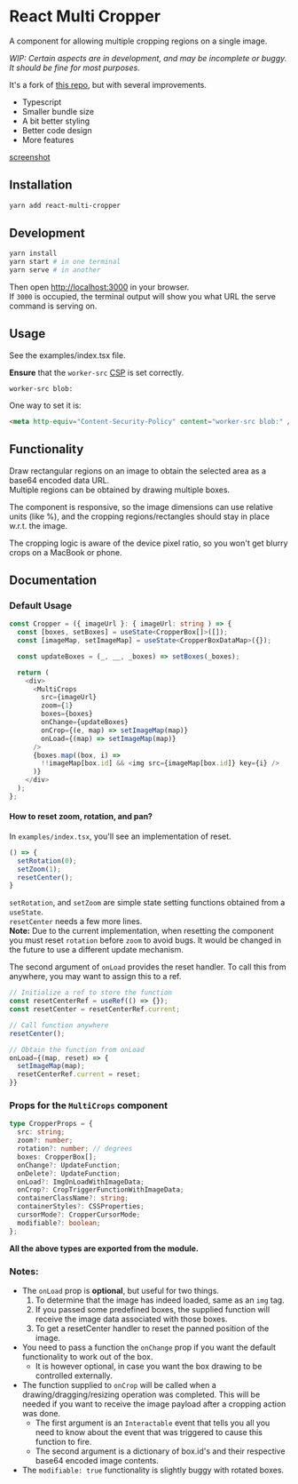 # React Multi Cropper
A component for allowing multiple cropping regions on a single image.

_WIP: Certain aspects are in development, and may be incomplete or buggy._  
_It should be fine for most purposes._

It's a fork of [this repo](https://github.com/beizhedenglong/react-multi-crops), but with several improvements.
- Typescript
- Smaller bundle size
- A bit better styling
- Better code design
- More features

[screenshot](https://snipboard.io/aWJHFU.jpg)


## Installation
```bash
yarn add react-multi-cropper
```

## Development
```bash
yarn install
yarn start # in one terminal
yarn serve # in another
```
Then open [http://localhost:3000](http://localhost:3000) in your browser.  
If `3000` is occupied, the terminal output will show you what URL the serve command is serving on.

## Usage

See the examples/index.tsx file.

**Ensure** that the `worker-src` [CSP](https://developer.mozilla.org/en-US/docs/Web/HTTP/CSP) is set correctly.
```
worker-src blob:
```
One way to set it is:
```html
<meta http-equiv="Content-Security-Policy" content="worker-src blob:" />
```

## Functionality

Draw rectangular regions on an image to obtain the selected area as a base64 encoded data URL.  
Multiple regions can be obtained by drawing multiple boxes.

The component is responsive, so the image dimensions can use relative units (like %), and the cropping regions/rectangles should stay in place w.r.t. the image.

The cropping logic is aware of the device pixel ratio, so you won't get blurry crops on a MacBook or phone.

## Documentation

### Default Usage
```typescript jsx
const Cropper = ({ imageUrl }: { imageUrl: string ) => {
  const [boxes, setBoxes] = useState<CropperBox[]>([]);
  const [imageMap, setImageMap] = useState<CropperBoxDataMap>({});

  const updateBoxes = (_, __, _boxes) => setBoxes(_boxes);

  return (
    <div>
      <MultiCrops
        src={imageUrl}
        zoom={1}
        boxes={boxes}
        onChange={updateBoxes}
        onCrop={(e, map) => setImageMap(map)}
        onLoad={(map) => setImageMap(map)}
      />
      {boxes.map((box, i) =>
        !!imageMap[box.id] && <img src={imageMap[box.id]} key={i} />
      )}
    </div>
  );
};
```

#### How to reset zoom, rotation, and pan?
In `examples/index.tsx`, you'll see an implementation of reset.
```typescript jsx
() => {
  setRotation(0);
  setZoom(1);
  resetCenter();
}
```
`setRotation`, and `setZoom` are simple state setting functions obtained from a `useState`.  
`resetCenter` needs a few more lines.  
**Note:** Due to the current implementation, when resetting the component you must
reset `rotation` before `zoom` to avoid bugs. It would be changed in the future to
use a different update mechanism.

The second argument of `onLoad` provides the reset handler.
To call this from anywhere, you may want to assign this to a ref.

```typescript jsx
// Initialize a ref to store the function
const resetCenterRef = useRef(() => {});
const resetCenter = resetCenterRef.current;

// Call function anywhere
resetCenter();

// Obtain the function from onLoad
onLoad={(map, reset) => {
  setImageMap(map);
  resetCenterRef.current = reset;
}}
```


### Props for the `MultiCrops` component
```typescript
type CropperProps = {
  src: string;
  zoom?: number;
  rotation?: number; // degrees
  boxes: CropperBox[];
  onChange?: UpdateFunction;
  onDelete?: UpdateFunction;
  onLoad?: ImgOnLoadWithImageData;
  onCrop?: CropTriggerFunctionWithImageData;
  containerClassName?: string;
  containerStyles?: CSSProperties;
  cursorMode?: CropperCursorMode;
  modifiable?: boolean;
};
```

**All the above types are exported from the module.**

### Notes:
- The `onLoad` prop is **optional**, but useful for two things.
  1. To determine that the image has indeed loaded, same as an `img` tag.
  2. If you passed some predefined boxes, the supplied function will receive the image data associated with those boxes.
  3. To get a resetCenter handler to reset the panned position of the image.
- You need to pass a function the `onChange` prop if you want the default functionality to work out of the box.
  - It is however optional, in case you want the box drawing to be controlled externally.
- The function supplied to `onCrop` will be called when a drawing/dragging/resizing operation was completed. This will be needed if you want to receive the image payload after a cropping action was done.
  - The first argument is an `Interactable` event that tells you all you need to know about the event that was triggered to cause this function to fire.
  - The second argument is a dictionary of box.id's and their respective base64 encoded image contents.
- The `modifiable: true` functionality is slightly buggy with rotated boxes.
